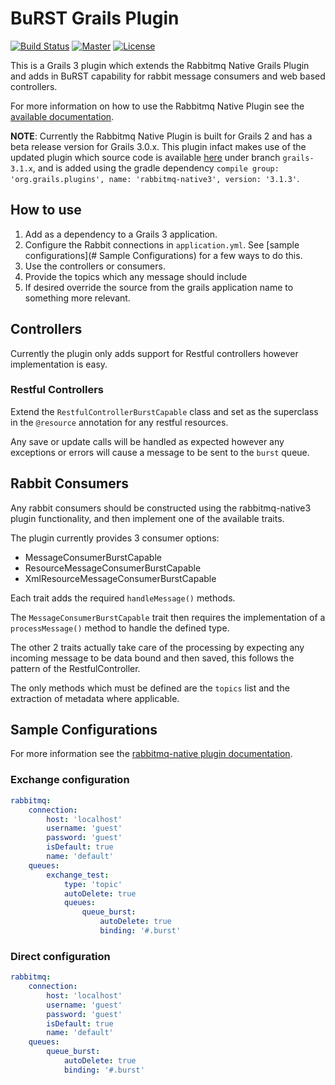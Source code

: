 # BuRST Grails Plugin

[![Build Status](https://travis-ci.org/olliefreeman/BuRST.svg?branch=develop)](https://travis-ci.org/olliefreeman/BuRST)
[![Master](http://img.shields.io/badge/master-1.0-green.svg)](https://github.com/olliefreeman/BuRST/tree/master/grails-burst-plugin)
[![License](http://img.shields.io/badge/license-Apache_License_v2-lightgrey.svg)](https://github.com/olliefreeman/BuRST/blob/develop/grails-burst-plugin/LICENSE)

This is a Grails 3 plugin which extends the Rabbitmq Native Grails Plugin and adds in BuRST capability for rabbit message consumers and web based controllers.

For more information on how to use the Rabbitmq Native Plugin see the [available documentation](http://budjb.github.io/grails-rabbitmq-native/doc/manual/index.html).

**NOTE**: Currently the Rabbitmq Native Plugin is built for Grails 2 and has a beta release version for Grails 3.0.x. This plugin infact makes use of the updated plugin which source code is available [here](https://github.com/olliefreeman/grails-rabbitmq-native]) under branch `grails-3.1.x`, and is added using the gradle dependency `compile group: 'org.grails.plugins', name: 'rabbitmq-native3', version: '3.1.3'`.

## How to use

1. Add as a dependency to a Grails 3 application.
1. Configure the Rabbit connections in `application.yml`. See [sample configurations](# Sample Configurations) for a few ways to do this.
1. Use the controllers or consumers.
1. Provide the topics which any message should include
1. If desired override the source from the grails application name to something more relevant.

## Controllers

Currently the plugin only adds support for Restful controllers however implementation is easy.

### Restful Controllers
Extend the `RestfulControllerBurstCapable` class and set as the superclass in the `@resource` annotation for any restful resources.

Any save or update calls will be handled as expected however any exceptions or errors will cause a message to be sent to the `burst` queue.

## Rabbit Consumers

Any rabbit consumers should be constructed using the rabbitmq-native3 plugin functionality, and then implement one of the available traits.

The plugin currently provides 3 consumer options:
* MessageConsumerBurstCapable
* ResourceMessageConsumerBurstCapable
* XmlResourceMessageConsumerBurstCapable

Each trait adds the required `handleMessage()` methods.

The `MessageConsumerBurstCapable` trait then requires the implementation of a `processMessage()` method to handle the defined type.

The other 2 traits actually take care of the processing by expecting any incoming message to be data bound and then saved, this follows the pattern of the RestfulController.

The only methods which must be defined are the `topics` list and the extraction of metadata where applicable.


## Sample Configurations

For more information see the [rabbitmq-native plugin documentation](http://budjb.github.io/grails-rabbitmq-native/doc/manual/guide/configuration.html).

### Exchange configuration
```yml
rabbitmq:
    connection:
        host: 'localhost'
        username: 'guest'
        password: 'guest'
        isDefault: true
        name: 'default'
    queues:
        exchange_test:
            type: 'topic'
            autoDelete: true
            queues:
                queue_burst:
                    autoDelete: true
                    binding: '#.burst'
```

### Direct configuration
```yml
rabbitmq:
    connection:
        host: 'localhost'
        username: 'guest'
        password: 'guest'
        isDefault: true
        name: 'default'
    queues:
        queue_burst:
            autoDelete: true
            binding: '#.burst'
```
